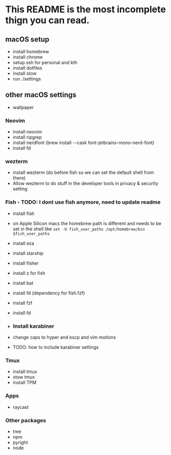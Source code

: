 ﻿# This README is the most incomplete thign you can read.

## macOS setup

- install homebrew
- install chrome
- setup ssh for personal and kth
- install dotfiles
- install stow
- run ./settings

## other macOS settings

- wallpaper

### Neovim

- install neovim
- install ripgrep
- install nerdfont (brew install --cask font-jetbrains-mono-nerd-font)
- install fd

### wezterm

- install wezterm (do before fish so we can set the default shell from there)
- Allow wezterm to do stuff in the developer tools in privacy & security setting

### Fish - TODO: I dont use fish anymore, need to update readme

- install fish
- on Apple Silicon macs the homebrew path is different and needs to be set in the shell like `set -U fish_user_paths /opt/homebrew/bin $fish_user_paths`
- install eza
- install starship
- install fisher
- install z for fish
- install bat
- install fd (dependency for fish.fzf)
- install fzf
- install fd

- ### Install karabiner

- change caps to hyper and escp and vim motions
- TODO: how to include karabiner settings

### Tmux

- install tmux
- stow tmux
- install TPM

### Apps

- raycast

### Other packages

- tree
- npm
- pyright
- node
